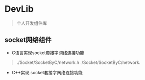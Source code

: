 # DevLib

> 个人开发组件库

## socket网络组件

- C语言实现socket套接字网络连接功能

> ./Socket/SocketByC/network.h 
> ./Socket/SocketByC/network.

- C++实现 socket套接字网络连接功能


